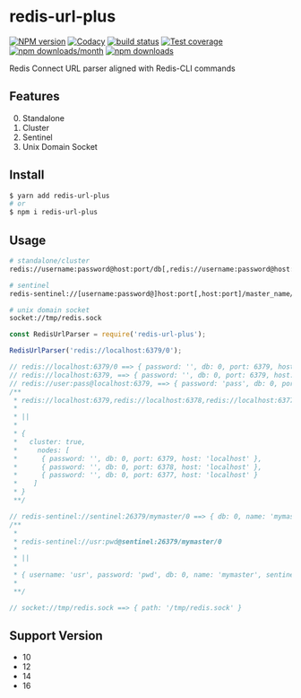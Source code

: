 # redis-url-plus

[![NPM version][npm-image]][npm-url]
[![Codacy][codacy-image]][codacy-url]
[![build status][build-image]][build-url]
[![Test coverage][codecov-image]][codecov-url]
[![npm downloads/month][downloads-month-image]][download-url]
[![npm downloads][downloads-image]][download-url]

[npm-image]: https://img.shields.io/npm/v/redis-url-plus.svg?style=flat-square
[npm-url]: https://www.npmjs.com/package/redis-url-plus
[build-image]: https://github.com/rickyes/redis-url-plus/actions/workflows/node.js.yml/badge.svg?branch=main
[build-url]: https://github.com/rickyes/redis-url-plus
[codecov-image]: https://codecov.io/gh/rickyes/redis-url-plus/branch/main/graph/badge.svg?token=T6eRV9TZp6
[codecov-url]: https://codecov.io/github/rickyes/redis-url-plus?branch=master
[downloads-month-image]: https://img.shields.io/npm/dm/redis-url-plus.svg?style=flat-square
[download-url]: https://npmjs.org/package/redis-url-plus
[downloads-image]: https://img.shields.io/npm/dt/redis-url-plus.svg
[codacy-image]: https://app.codacy.com/project/badge/Grade/7a96dea4ed924752b2f131c0ab5ec812
[codacy-url]: https://app.codacy.com/manual/rickyes/redis-url-plus

Redis Connect URL parser aligned with Redis-CLI commands

## Features

0. Standalone
1. Cluster
2. Sentinel
3. Unix Domain Socket

## Install

```bash
$ yarn add redis-url-plus
# or
$ npm i redis-url-plus
```

## Usage

```bash
# standalone/cluster
redis://username:password@host:port/db[,redis://username:password@host:port/db]

# sentinel
redis-sentinel://[username:password@]host:port[,host:port]/master_name/db

# unix domain socket
socket://tmp/redis.sock
```

```js
const RedisUrlParser = require('redis-url-plus');

RedisUrlParser('redis://localhost:6379/0');

// redis://localhost:6379/0 ==> { password: '', db: 0, port: 6379, host: 'localhost' }
// redis://localhost:6379, ==> { password: '', db: 0, port: 6379, host: 'localhost' }
// redis://user:pass@localhost:6379, ==> { password: 'pass', db: 0, port: 6379, host: 'localhost' }
/**
 * redis://localhost:6379,redis://localhost:6378,redis://localhost:6377
 *
 * ||
 * 
 * {
 *   cluster: true,
 *     nodes: [
 *      { password: '', db: 0, port: 6379, host: 'localhost' },
 *      { password: '', db: 0, port: 6378, host: 'localhost' },
 *      { password: '', db: 0, port: 6377, host: 'localhost' }
 *    ]
 * }
 **/

// redis-sentinel://sentinel:26379/mymaster/0 ==> { db: 0, name: 'mymaster', sentinels: [{ host: 'sentinel', port: 26379 }] }
/**
 * 
 * redis-sentinel://usr:pwd@sentinel:26379/mymaster/0
 * 
 * ||
 * 
 * { username: 'usr', password: 'pwd', db: 0, name: 'mymaster', sentinels: [{ host: 'sentinel', port: 26379 }] }
 *  
 **/

// socket://tmp/redis.sock ==> { path: '/tmp/redis.sock' }

```

## Support Version

- 10
- 12
- 14
- 16
